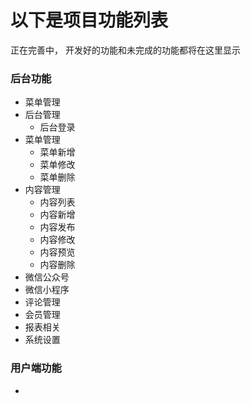# 以下是项目功能列表  

正在完善中， 开发好的功能和未完成的功能都将在这里显示

### 后台功能
- 菜单管理
- 后台管理
  - 后台登录
- 菜单管理
  - 菜单新增
  - 菜单修改
  - 菜单删除
- 内容管理
  - 内容列表
  - 内容新增
  - 内容发布
  - 内容修改
  - 内容预览
  - 内容删除
- 微信公众号
- 微信小程序
- 评论管理  
- 会员管理
- 报表相关
- 系统设置

### 用户端功能
- 